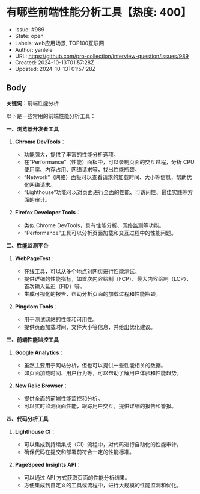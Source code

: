 # 有哪些前端性能分析工具【热度: 400】

- Issue: #989
- State: open
- Labels: web应用场景, TOP100互联网
- Author: yanlele
- URL: https://github.com/pro-collection/interview-question/issues/989
- Created: 2024-10-13T01:57:28Z
- Updated: 2024-10-13T01:57:28Z

## Body

**关键词**：前端性能分析

以下是一些常用的前端性能分析工具：

**一、浏览器开发者工具**

1. **Chrome DevTools**：

   - 功能强大，提供了丰富的性能分析选项。
   - 在“Performance”（性能）面板中，可以录制页面的交互过程，分析 CPU 使用率、内存占用、网络请求等，找出性能瓶颈。
   - “Network”（网络）面板可以查看请求的加载时间、大小等信息，帮助优化网络请求。
   - “Lighthouse”功能可以对页面进行全面的性能、可访问性、最佳实践等方面的审计。

2. **Firefox Developer Tools**：
   - 类似 Chrome DevTools，具有性能分析、网络监测等功能。
   - “Performance”工具可以分析页面加载和交互过程中的性能问题。

**二、性能监测平台**

1. **WebPageTest**：

   - 在线工具，可以从多个地点对网页进行性能测试。
   - 提供详细的性能指标，如首次内容绘制（FCP）、最大内容绘制（LCP）、首次输入延迟（FID）等。
   - 生成可视化的报告，帮助分析页面的加载过程和性能瓶颈。

2. **Pingdom Tools**：
   - 用于测试网站的性能和可用性。
   - 提供页面加载时间、文件大小等信息，并给出优化建议。

**三、前端性能监控工具**

1. **Google Analytics**：

   - 虽然主要用于网站分析，但也可以提供一些性能相关的数据。
   - 如页面加载时间、用户行为等，可以帮助了解用户体验和性能趋势。

2. **New Relic Browser**：
   - 提供全面的前端性能监控和分析。
   - 可以实时监测页面性能，跟踪用户交互，提供详细的报告和警报。

**四、代码分析工具**

1. **Lighthouse CI**：

   - 可以集成到持续集成（CI）流程中，对代码进行自动化的性能审计。
   - 确保代码在提交和部署前符合一定的性能标准。

2. **PageSpeed Insights API**：
   - 可以通过 API 方式获取页面的性能分析结果。
   - 方便集成到自定义的工具或流程中，进行大规模的性能监测和优化。

